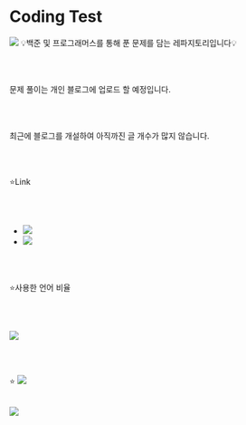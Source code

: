 # Coding Test
<img src="https://capsule-render.vercel.app/api?type=waving&color=BDBDC8&height=300&section=header&text=내용%20참고&fontSize=90&fontColor=ffffff" />
💡백준 및 프로그래머스를 통해 푼 문제를 담는 레파지토리입니다💡

<br/><br/>

문제 풀이는 개인 블로그에 업로드 할 예정입니다.

<br/><br/>

최근에 블로그를 개설하여 아직까진 글 개수가 많지 않습니다.

<br/><br/>

⭐Link

<br/><br/>

<ul>
  <li>
    <a href="https://eun-developer.tistory.com/" target="_blank">
      <img src="https://img.shields.io/badge/Tistory-FD5F07?style=for-the-badget&logo=tistory&logoColor=white"/>
    </a>
  </li>
  <li>
    <a href=" https://pool-cover-73b.notion.site/STUDY-5450635467b146e7a6a21c6faeb92099?pvs=4" target="_blank">
      <img src="https://img.shields.io/badge/Notion-ffffff?style=for-the-badget&logo=notion&logoColor=black"/>
    </a>
  </li>
</ul>

<br/><br/>

⭐사용한 언어 비율

<br/><br/>

<img src="https://github-readme-stats.vercel.app/api/top-langs/?username=JjungEeunAae&layout=compact">

<br/><br/>

⭐
<a href="https://hits.seeyoufarm.com"><img src="https://hits.seeyoufarm.com/api/count/incr/badge.svg?url=https%3A%2F%2Fgithub.com%2Fgjbae1212%2Fhit-counter&count_bg=%23FF6739&title_bg=%23949494&icon=googleads.svg&icon_color=%23515151&title=%EB%B0%A9%EB%AC%B8%EC%9E%90+%EC%88%98&edge_flat=false"/></a>

<br/>

<img src="https://capsule-render.vercel.app/api?type=waving&color=BDBDC8&height=150&section=footer" />
